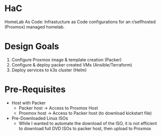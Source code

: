# HaC
HomeLab As Code: Infrastucture as Code configurations for an r/selfhosted (Proxmox) managed homelab. 

# Design Goals

1. Configure Proxmox image & template creation (Packer)
2. Configure & deploy packer created VMs (Ansible/Terraform)
3. Deploy services to k3s cluster (Helm)

# Pre-Requisites

- Host with Packer
  - Packer host -> Access to Proxmox Host
  - Proxmox host -> Access to Packer host (to download kickstart file)
- Pre-Downloaded Linux ISOs
  - While I wanted to automate the download of the ISO, it is not efficient to download full DVD ISOs to packer host, then upload to Proxmox